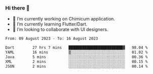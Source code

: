 ### Hi there 👋

<!--
**devcat37/devcat37** is a ✨ _special_ ✨ repository because its `README.md` (this file) appears on your GitHub profile.-->


- 🔭 I’m currently working on Chimicum application.
- 🌱 I’m currently learning Flutter/Dart.
- 👯 I’m looking to collaborate with UI designers.
<!-- - 🤔 I’m looking for help with ... -->

<!--START_SECTION:waka-->

```txt
From: 09 August 2023 - To: 16 August 2023

Dart        27 hrs 7 mins   ████████████████████████▓   98.04 %
YAML        16 mins         ▒░░░░░░░░░░░░░░░░░░░░░░░░   01.02 %
Java        5 mins          ░░░░░░░░░░░░░░░░░░░░░░░░░   00.36 %
XML         2 mins          ░░░░░░░░░░░░░░░░░░░░░░░░░   00.15 %
JSON        2 mins          ░░░░░░░░░░░░░░░░░░░░░░░░░   00.14 %
```

<!--END_SECTION:waka-->
